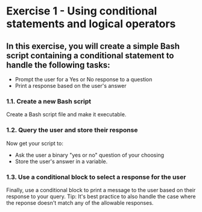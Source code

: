 # Exercise 1 - Using conditional statements and logical operators

## In this exercise, you will create a simple Bash script containing a conditional statement to handle the following tasks:
- Prompt the user for a Yes or No response to a question
- Print a response based on the user's answer

### 1.1. Create a new Bash script
Create a Bash script file and make it executable.

### 1.2. Query the user and store their response
Now get your script to:
- Ask the user a binary "yes or no" question of your choosing
- Store the user's answer in a variable.

### 1.3. Use a conditional block to select a response for the user
Finally, use a conditional block to print a message to the user based on their response to your query.
Tip: It's best practice to also handle the case where the reponse doesn't match any of the allowable responses.